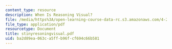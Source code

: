 ```yaml
---
content_type: resource
description: When Is Reasoning Visual?
file: /media/https%3A/open-learning-course-data-rc.s3.amazonaws.com/4-273-introduction-to-design-inquiry-fall-2001/ba2d89ea063ca5ffb96fcf694c66b581_stinyresoningvisual.pdf
file_type: application/pdf
resourcetype: Document
title: stinyresoningvisual.pdf
uid: ba2d89ea-063c-a5ff-b96f-cf694c66b581
---
```

